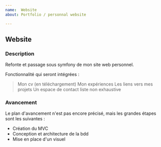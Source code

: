 ```yaml
---
name:  Website
about: Portfolio / personnal website 

---
```


## Website

### Description

Refonte et passage sous symfony de mon site web personnel.

Fonctionnalité qui seront intégrées :
> Mon cv (en téléchargement)
> Mon expériences 
> Les liens vers mes projets
> Un espace de contact
> liste non exhaustive

### Avancement 

Le plan d'avancement n'est pas encore précisé, mais les grandes étapes sont les suivantes :

- Création du MVC 
- Conception et architecture de la bdd 
- Mise en place d'un visuel 








  